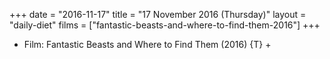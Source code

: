 +++
date = "2016-11-17"
title = "17 November 2016 (Thursday)"
layout = "daily-diet"
films = ["fantastic-beasts-and-where-to-find-them-2016"]
+++


* Film: Fantastic Beasts and Where to Find Them (2016) {T} +
